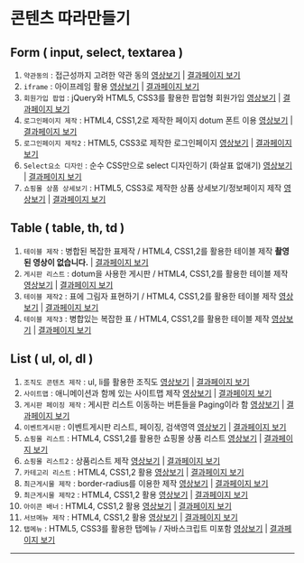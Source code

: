 # 콘텐츠 따라만들기
## Form ( input, select, textarea )
1. `약관동의` : 접근성까지 고려한 약관 동의  [영상보기](https://youtu.be/D5U3zHZ9Ghg)  |  [결과페이지 보기](https://rebehayan.github.io/contents/agree/)
3. `iframe` : 아이프레임 활용 [영상보기](https://www.youtube.com/watch?v=uIemFWzxk0w) | [결과페이지 보기](https://rebehayan.github.io/contents/iframe/)
4. `회원가입 팝업` : jQuery와 HTML5, CSS3를 활용한 팝업형 회원가입 [영상보기](https://youtu.be/jBYxJ7pLiCY) | [결과페이지 보기](https://rebehayan.github.io/contents/join/join.html)
5. `로그인페이지 제작` : HTML4, CSS1,2로 제작한 페이지 dotum 폰트 이용 [영상보기](https://youtu.be/jg4Q4NZhlz0) | [결과페이지 보기](https://rebehayan.github.io/contents/login/)
6. `로그인페이지 제작2` : HTML5, CSS3로 제작한 로그인페이지 [영상보기](https://youtu.be/BQ8Qq1gx7wE) | [결과페이지 보기](https://rebehayan.github.io/contents/login2/)
9. `Select요소 디자인` : 순수 CSS만으로 select 디자인하기 (화살표 없애기) [영상보기](https://youtu.be/Dr5WykjGPGc) | [결과페이지 보기](https://rebehayan.github.io/contents/select/select.html)
10. `쇼핑몰 상품 상세보기` : HTML5, CSS3로 제작한 상품 상세보기/정보페이지 제작 [영상보기](https://youtu.be/QXJ7qXtZlTw) | [결과페이지 보기](https://rebehayan.github.io/contents/shopping/list.html)

## Table ( table, th, td )
1. `테이블 제작` : 병합된 복잡한 표제작 / HTML4, CSS1,2를 활용한 테이블 제작  **촬영된 영상이 없습니다.** | [결과페이지 보기](https://rebehayan.github.io/contents/table/table9.html)
2. `게시판 리스트` : dotum을 사용한 게시판 / HTML4, CSS1,2를 활용한 테이블 제작  [영상보기](https://youtu.be/7Ook1Wy0fos) | [결과페이지 보기](https://rebehayan.github.io/contents/table2/)
2. `테이블 제작2` : 표에 그림자 표현하기 / HTML4, CSS1,2를 활용한 테이블 제작  [영상보기](https://youtu.be/xXJN3WHRjG8) | [결과페이지 보기](https://rebehayan.github.io/contents/table3/)
2. `테이블 제작3` : 병합있는 복잡한 표 / HTML4, CSS1,2를 활용한 테이블 제작  [영상보기](https://youtu.be/3aAfqOQMYQI) | [결과페이지 보기](https://rebehayan.github.io/contents/table4/)

## List ( ul, ol, dl )
1. `조직도 콘텐츠 제작` : ul, li를 활용한 조직도 [영상보기](https://youtu.be/9fdjA3CgxtA) | [결과페이지 보기](https://rebehayan.github.io/contents/origin/)
4. `사이트맵` : 애니메이션과 함께 있는 사이트맵 제작 [영상보기](https://youtu.be/sFZahyiSgYI) | [결과페이지 보기](https://rebehayan.github.io/contents/sitemap/sitemap.html)
2. `게시판 페이징 제작` : 게시판 리스트 이동하는 버튼들을 Paging이라 함 [영상보기](https://youtu.be/f_LMU0bcBR4) | [결과페이지 보기](https://rebehayan.github.io/contents/paging/)
3. `이벤트게시판` : 이벤트게시판 리스트, 페이징, 검색영역 [영상보기](https://www.youtube.com/watch?v=vNeo2VGFypY&t=2422s) |  [결과페이지 보기](https://rebehayan.github.io/contents/event/)
6. `쇼핑몰 리스트` : HTML4, CSS1,2를 활용한 쇼핑몰 상품 리스트 [영상보기](https://youtu.be/JhUOW7U742Y) | [결과페이지 보기](https://rebehayan.github.io/contents/shopping2/)
12. `쇼핑몰 리스트2` : 상품리스트 제작 [영상보기](https://youtu.be/JhUOW7U742Y) | [결과페이지 보기](https://rebehayan.github.io/contents/shopping2/)
7. `카테고리 리스트` : HTML4, CSS1,2 활용 [영상보기](https://youtu.be/s7dM0cIHMrQ) | [결과페이지 보기](https://rebehayan.github.io/contents/list2/)
8. `최근게시물 제작` : border-radius를 이용한 제작 [영상보기](https://youtu.be/LqXOHI70VkI) | [결과페이지 보기](https://rebehayan.github.io/contents/list/)
9. `최근게시물 제작2` : HTML4, CSS1,2 활용 [영상보기](https://youtu.be/NSGiex8gyK4) | [결과페이지 보기](https://rebehayan.github.io/contents/list3/)
10. `아이콘 배너` : HTML4, CSS1,2 활용 [영상보기](https://youtu.be/SF4HiIpoz0E) | [결과페이지 보기](https://rebehayan.github.io/contents/list4/)
10. `서브메뉴 제작` : HTML4, CSS1,2 활용 [영상보기](https://youtu.be/2sRLW30idEI) | [결과페이지 보기](https://rebehayan.github.io/contents/menu/)
5. `탭메뉴` : HTML5, CSS3를 활용한 탭메뉴 / 자바스크립트 미포함 [영상보기](https://youtu.be/JDxIq9LQc90) | [결과페이지 보기](https://rebehayan.github.io/contents/tab/tab.html)



***
